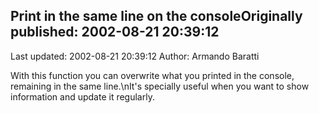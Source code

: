 ## Print in the same line on the consoleOriginally published: 2002-08-21 20:39:12 
Last updated: 2002-08-21 20:39:12 
Author: Armando Baratti 
 
With this function you can overwrite what you printed in the console, remaining in the same line.\nIt's specially useful when you want to show information and update it regularly.